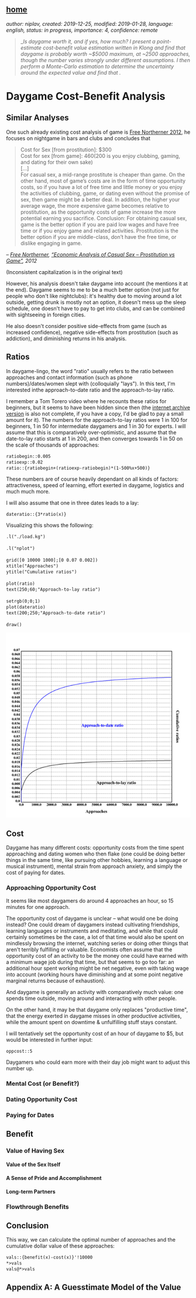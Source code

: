 [home](./index.md)
-------------------

*author: niplav, created: 2019-12-25, modified: 2019-01-28, language: english, status: in progress, importance: 4, confidence: remote*

> __Is daygame worth it, and if yes, how much? I present a point-estimate
> cost-benefit value estimation written in Klong and find that daygame
> is probably worth ~\$5000 maximum, at ~2500 approaches, though the
> number varies strongly under different assumptions. I then perform a
> Monte-Carlo estimation to determine the uncertainty around the expected
> value and find that _.__

Daygame Cost-Benefit Analysis
=============================

<!--How to hyphenate the title?-->

<!--TODO: different diminishing returns in code, make all
logarithmic/radical/hyperbolic?-->

<!--
> Daygame is the art of meeting and attracting women during the daytime
> in different locations and at different times of the day.

Source: https://www.globalseducer.com/daygame/
-->

Similar Analyses
----------------

One such already existing cost analysis of game is [Free Northerner
2012](https://freenortherner.wordpress.com/2012/06/12/economic-analysis-of-casual-sex-prostitution-vs-game/
"Economic Analysis of Casual Sex – Prostitution vs Game"), he focuses
on nightgame in bars and clubs and concludes that

> Cost for Sex [from prostitution]: $300  
> Cost for sex [from game]: $460 ($200 is you enjoy clubbing, gaming,
> and dating for their own sake)  
> […]  
> For casual sex, a mid-range prostitute is cheaper than game.
> On the other hand, most of game’s costs are in the form of time
> opportunity costs, so if you have a lot of free time and little money
> or you enjoy the activities of clubbing, game, or dating  even without
> the promise of sex, then game might be a better deal.
> In addition, the higher your average wage, the more expensive game
> becomes relative to prostitution, as the opportunity costs of game
> increase the more potential earning you sacrifice.
> Conclusion: For obtaining casual sex, game is the better option if you
> are paid low wages and have free time or if you enjoy game and related
> activities. Prostitution is the better option if you are middle-class,
> don’t have the free time, or dislike engaging in game.

*– [Free Northerner](https://freenortherner.wordpress.com/), [“Economic Analysis of Casual Sex – Prostitution vs Game”](https://freenortherner.wordpress.com/2012/06/12/economic-analysis-of-casual-sex-prostitution-vs-game/), 2012*

(Inconsistent capitalization is in the original text)

However, his analysis doesn't take daygame into account (he mentions
it at the end). Daygame seems to me to be a much better option (not
just for people who don't like nightclubs): it's healthy due to moving
around a lot outside, getting drunk is mostly not an option, it doesn't
mess up the sleep schedule, one doesn't have to pay to get into clubs,
and can be combined with sightseeing in foreign cities.

He also doesn't consider positive side-effects from game (such as
increased confidence), negative side-effects from prostitution (such as
addiction<!--TODO: link to prostitution addiction-->), and diminishing
returns in his analysis.

Ratios
------

In daygame-lingo, the word "ratio" usually refers to the ratio between
approaches and contact information (such as phone numbers)/dates/women
slept with (colloquially "lays"). In this text, I'm interested inthe
approach-to-date ratio and the approach-to-lay ratio.

I remember a Tom Torero video where he recounts these ratios for
beginners, but it seems to have been hidden since then (the [internet
archive version](https://web.archive.org/watch?v=DgLBWej72is) is also
not complete, if you have a copy, I'd be glad to pay a small amount
for it). The numbers for the approach-to-lay ratios were 1 in 100 for
beginners, 1 in 50 for intermediate daygamers and 1 in 30 for experts. I
will assume that this is comparatively over-optimistic, and assume that
the date-to-lay ratio starts at 1 in 200, and then converges towards 1
in 50 on the scale of thousands of approaches:

	ratiobegin::0.005
	ratioexp::0.02
	ratio::{ratiobegin+(ratioexp-ratiobegin)*(1-500%x+500)}

These numbers are of course heavily dependant on all kinds of factors:
attractiveness, speed of learning, effort exerted in daygame, logistics
and much much more.

I will also assume that one in three dates leads to a lay:

	dateratio::{3*ratio(x)}

Visualizing this shows the following:

	.l("./load.kg")

	.l("nplot")

	grid([0 10000 1000];[0 0.07 0.002])
	xtitle("Approaches")
	ytitle("Cumulative ratios")

	plot(ratio)
	text(250;60;"Approach-to-lay ratio")

	setrgb(0;0;1)
	plot(dateratio)
	text(200;250;"Approach-to-date ratio")

	draw()

![The date & lay ratios over thousands of approaches](./img/daygame_cost_benefit/ratio.png "The date & lay ratios over thousands of approaches")

<!--TODO: integrate data from here:
Roy Walker:

[2019](https://roywalkerdaygame.wordpress.com/2020/01/07/2019-the-year-of-meh/)
[2018](https://roywalkerdaygame.wordpress.com/2019/01/09/2018-a-year-of-change/)
[2017](https://roywalkerdaygame.wordpress.com/2018/01/06/2017-the-year-of-ups-and-downs/)
[2016](https://roywalkerdaygame.wordpress.com/2017/01/02/2016-the-year-of-1000-sets/)
[Before 2016](https://roywalkerdaygame.wordpress.com/2016/08/07/the-journey-two-years-in/)

Seven:

[2018](https://sevendaygame.wordpress.com/2019/01/20/2018-review-well/)
[2017](https://sevendaygame.wordpress.com/2018/01/15/2017-review-a-year-in-st-petersburg/)
[2016](https://sevendaygame.wordpress.com/2017/01/21/dec-2016-report-2016-review-and-kicking-off-2017/) (July to December)

Mr. White:

[2019](https://mrwhitedaygame.wordpress.com/2020/01/02/2019-daygame-results-stats-and-overview/)
[2018](https://mrwhitedaygame.wordpress.com/2019/01/02/2018-daygame-results-stats-and-overview/)

Thomas Crown:

[2019](https://thomascrownpua.wordpress.com/2020/01/03/2019-in-review/)
[2018](https://thomascrownpua.wordpress.com/2018-statistics/)
[2016/2017](https://thomascrownpua.wordpress.com/2016-17/)

Krauser:

[2015](https://krauserpua.com/2016/01/02/my-2015-daygame-stats/)
[2014](https://krauserpua.com/2015/01/03/my-2014-daygame-stats/)
[2013](https://krauserpua.com/2014/01/01/my-2013-daygame-stats/)

Runner:

[2019](http://daygamenyc.com/2020/01/01/im-now-an-intermediate-level-daygamer/)
[First 2 years](http://daygamenyc.com/2019/08/06/2-years-on-is-daygame-worth-it/)
[First 2000 approaches](http://daygamenyc.com/2019/05/31/approaching-2000-approaches/)

More stats:

https://tddaygame.com/daygame-stats-blatant-lies/
https://project-tusk.com/blogs/the-tusk-diaries/realistic-daygame-statistics
https://daygamersbible.wordpress.com/2018/05/23/daygame-statistics-and-what-they-tell-your-daygame/
-->

Cost
----

Daygame has many different costs: opportunity costs<!--TODO: wiki link-->
from the time spent approaching and dating women who then flake (one could
be doing better things in the same time, like pursuing other hobbies,
learning a language or musical instrument), mental strain from approach
anxiety, and simply the cost of paying for dates.

### Approaching Opportunity Cost

It seems like<!--TODO: [citation needed]--> most daygamers do around 4
approaches an hour, so 15 minutes for one approach.

The opportunity cost<!--TODO: wiki--> of daygame is unclear – what would
one be doing instead? One could dream of daygamers instead cultivating
friendships, learning languages or instruments and meditating, and while
that could certainly sometimes be the case, a lot of that time would also
be spent on mindlessly browsing the internet, watching series or doing
other things that aren't terribly fulfilling or valuable. Economists
often assume that the opportunity cost of an activity to be the money
one could have earned with a minimum wage job during that time<!--TODO:
[citation needed]-->, but that seems to go too far: an additional hour
spent working might be net negative, even with taking wage into account
(working hours have diminishing and at some point negative marginal
returns<!--TODO: link--> because of exhaustion).

<!--TODO: minimum wage in different western countries-->

And daygame is generally an activity with comparatively much value:
one spends time outside, moving around and interacting with other people.

On the other hand, it may be that daygame only replaces "productive time",
that the energy exerted in daygame misses in other productive activities,
while the amount spent on downtime & unfulfilling stuff stays constant.

I will tentatively set the opportunity cost of an hour of daygame to \$5,
but would be interested in further input:

	oppcost::5

Daygamers who could earn more with their day job might want to adjust
this number up.

### Mental Cost (or Benefit?)

### Dating Opportunity Cost

### Paying for Dates

Benefit
-------

### Value of Having Sex

#### Value of the Sex Itself

#### A Sense of Pride and Accomplishment

#### Long-term Partners

### Flowthrough Benefits

Conclusion
----------

This way, we can calculate the optimal number of approaches and the
cumulative dollar value of these approaches:

	vals::{benefit(x)-cost(x)}'!10000
	*>vals
	vals@*>vals

Appendix A: A Guesstimate Model of the Value
--------------------------------------------

<!--
Appendix B: Empirically Checking the Assumtpions
------------------------------------------------
-->
